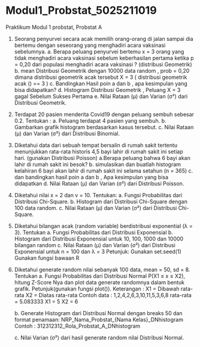 # Modul1_Probstat_5025211019
Praktikum Modul 1 probstat, Probstat A

1. Seorang penyurvei secara acak memilih orang-orang di jalan sampai dia bertemu dengan seseorang yang menghadiri acara vaksinasi sebelumnya. 
    a. Berapa peluang penyurvei bertemu x = 3 orang yang tidak menghadiri acara vaksinasi  sebelum keberhasilan pertama ketika p = 0,20 dari populasi menghadiri acara vaksinasi ? (distribusi Geometrik)
    b. mean Distribusi Geometrik dengan 10000 data random , prob = 0,20 dimana distribusi geometrik acak tersebut X = 3 ( distribusi geometrik acak () == 3 )
    c. Bandingkan Hasil poin a dan b , apa kesimpulan yang bisa didapatkan?
    d. Histogram Distribusi Geometrik , Peluang X = 3 gagal Sebelum Sukses Pertama
    e. Nilai Rataan (μ) dan Varian (σ²) dari Distribusi Geometrik.


2. Terdapat 20 pasien menderita Covid19 dengan peluang sembuh sebesar 0.2. Tentukan :
    a. Peluang terdapat 4 pasien yang sembuh.
    b. Gambarkan grafik histogram berdasarkan kasus tersebut.
    c. Nilai Rataan (μ) dan Varian (σ²) dari Distribusi Binomial.

3. Diketahui data dari  sebuah tempat bersalin di rumah sakit tertentu menunjukkan rata-rata historis 4,5 bayi lahir di rumah sakit ini setiap hari. (gunakan Distribusi Poisson)
    a.Berapa peluang bahwa 6 bayi akan lahir di rumah sakit ini besok?
    b. simulasikan dan buatlah histogram kelahiran 6 bayi akan lahir di rumah sakit ini  selama setahun (n = 365)
    c. dan bandingkan hasil poin a dan b , Apa kesimpulan yang bisa didapatkan
    d. Nilai Rataan (μ) dan Varian (σ²) dari Distribusi Poisson.

4. Diketahui nilai x = 2 dan v = 10. Tentukan:
    a. Fungsi Probabilitas dari Distribusi Chi-Square.
    b. Histogram dari Distribusi Chi-Square dengan 100 data random.
    c. Nilai Rataan (μ) dan Varian (σ²) dari Distribusi Chi-Square.

5. Diketahui bilangan acak (random variable) berdistribusi exponential (λ = 3). Tentukan
    a. Fungsi Probabilitas dari Distribusi Exponensial 
    b. Histogram dari Distribusi Exponensial untuk 10, 100, 1000 dan 10000 bilangan random
    c. Nilai Rataan (μ) dan Varian (σ²) dari Distribusi Exponensial untuk n = 100 dan λ = 3
  Petunjuk: 
  Gunakan set.seed(1)
  Gunakan fungsi bawaan R

6. Diketahui generate random nilai sebanyak 100 data, mean = 50, sd = 8. Tentukan
    a. Fungsi Probabilitas dari Distribusi Normal P(X1 ≤ x ≤ X2), hitung Z-Score Nya dan plot data generate randomnya dalam bentuk grafik. Petunjuk(gunakan fungsi plot()).
Keterangan : 
X1 = Dibawah rata-rata 
X2 = Diatas rata-rata
Contoh data :
1,2,4,2,6,3,10,11,5,3,6,8
rata-rata = 5.083333
X1 = 5
X2 = 6

    b. Generate Histogram dari Distribusi Normal dengan breaks 50 dan format penamaan: 
NRP_Nama_Probstat_{Nama Kelas}_DNhistogram
Contoh :
312312312_Rola_Probstat_A_DNhistogram

    c. Nilai Varian (σ²) dari hasil generate random nilai Distribusi Normal.

